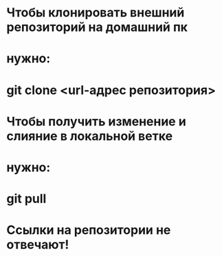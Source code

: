 # Чтобы клонировать внешний репозиторий на домашний пк
# нужно:
# git clone <url-адрес репозитория> 

# Чтобы получить изменение и слияние в локальной ветке
# нужно:
# git pull

# Ссылки на репозитории не отвечают!


